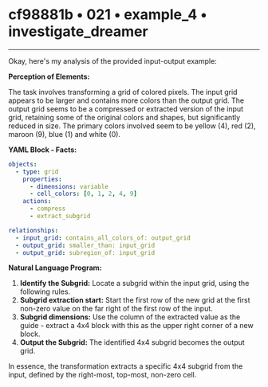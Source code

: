 # cf98881b • 021 • example_4 • investigate_dreamer

---
Okay, here's my analysis of the provided input-output example:

**Perception of Elements:**

The task involves transforming a grid of colored pixels. The input grid appears to be larger and contains more colors than the output grid. The output grid seems to be a compressed or extracted version of the input grid, retaining some of the original colors and shapes, but significantly reduced in size. The primary colors involved seem to be yellow (4), red (2), maroon (9), blue (1) and white (0).

**YAML Block - Facts:**



```yaml
objects:
  - type: grid
    properties:
      - dimensions: variable
      - cell_colors: [0, 1, 2, 4, 9]
    actions:
      - compress
      - extract_subgrid

relationships:
  - input_grid: contains_all_colors_of: output_grid
  - output_grid: smaller_than: input_grid
  - output_grid: subregion_of: input_grid
```



**Natural Language Program:**

1.  **Identify the Subgrid:** Locate a subgrid within the input grid, using the following rules.
2.  **Subgrid extraction start:** Start the first row of the new grid at the first non-zero value on the far right of the first row of the input.
3. **Subgrid dimensions:** Use the column of the extracted value as the guide - extract a 4x4 block with this as the upper right corner of a new block.
4.  **Output the Subgrid:** The identified 4x4 subgrid becomes the output grid.

In essence, the transformation extracts a specific 4x4 subgrid from the input, defined by the right-most, top-most, non-zero cell.

